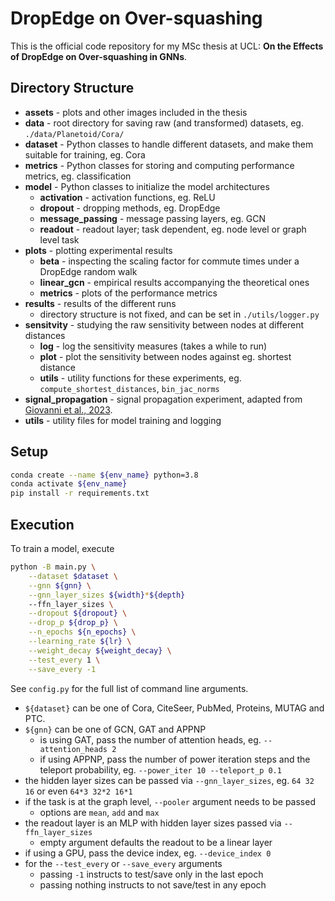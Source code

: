# DropEdge on Over-squashing

This is the official code repository for my MSc thesis at UCL: **On the Effects of DropEdge on Over-squashing in GNNs**.

## Directory Structure

- **assets** - plots and other images included in the thesis
- **data** - root directory for saving raw (and transformed) datasets, eg. `./data/Planetoid/Cora/`
- **dataset** - Python classes to handle different datasets, and make them suitable for training, eg. Cora
- **metrics** - Python classes for storing and computing performance metrics, eg. classification
- **model** - Python classes to initialize the model architectures
    - **activation** - activation functions, eg. ReLU
    - **dropout** - dropping methods, eg. DropEdge
    - **message_passing** - message passing layers, eg. GCN
    - **readout** - readout layer; task dependent, eg. node level or graph level task
- **plots** - plotting experimental results
    - **beta** - inspecting the scaling factor for commute times under a DropEdge random walk
    - **linear_gcn** - empirical results accompanying the theoretical ones
    - **metrics** - plots of the performance metrics
- **results** - results of the different runs
    - directory structure is not fixed, and can be set in `./utils/logger.py`
- **sensitvity** - studying the raw sensitivity between nodes at different distances
    - **log** - log the sensitivity measures (takes a while to run)
    - **plot** - plot the sensitivity between nodes against eg. shortest distance
    - **utils** - utility functions for these experiments, eg. `compute_shortest_distances`, `bin_jac_norms`
- **signal_propagation** - signal propagation experiment, adapted from [Giovanni et al., 2023](https://proceedings.mlr.press/v202/di-giovanni23a).
- **utils** - utility files for model training and logging

## Setup

```bash
conda create --name ${env_name} python=3.8
conda activate ${env_name}
pip install -r requirements.txt
```

## Execution

To train a model, execute
```bash
python -B main.py \
    --dataset $dataset \
    --gnn ${gnn} \
    --gnn_layer_sizes ${width}*${depth}
    --ffn_layer_sizes \
    --dropout ${dropout} \
    --drop_p ${drop_p} \
    --n_epochs ${n_epochs} \
    --learning_rate ${lr} \
    --weight_decay ${weight_decay} \
    --test_every 1 \
    --save_every -1
```

See `config.py` for the full list of command line arguments.
- `${dataset}` can be one of Cora, CiteSeer, PubMed, Proteins, MUTAG and PTC.
- `${gnn}` can be one of GCN, GAT and APPNP
    - is using GAT, pass the number of attention heads, eg. `--attention_heads 2`
    - if using APPNP, pass the number of power iteration steps and the teleport probability, eg. `--power_iter 10 --teleport_p 0.1`
- the hidden layer sizes can be passed via `--gnn_layer_sizes`, eg. `64 32 16` or even `64*3 32*2 16*1`
- if the task is at the graph level, `--pooler` argument needs to be passed
    - options are `mean`, `add` and `max`
- the readout layer is an MLP with hidden layer sizes passed via `--ffn_layer_sizes`
    - empty argument defaults the readout to be a linear layer
- if using a GPU, pass the device index, eg. `--device_index 0`
- for the `--test_every` or `--save_every` arguments
    - passing `-1` instructs to test/save only in the last epoch
    - passing nothing instructs to not save/test in any epoch

